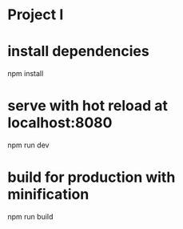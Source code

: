 # Project I
# install dependencies
npm install

# serve with hot reload at localhost:8080
npm run dev

# build for production with minification
npm run build

